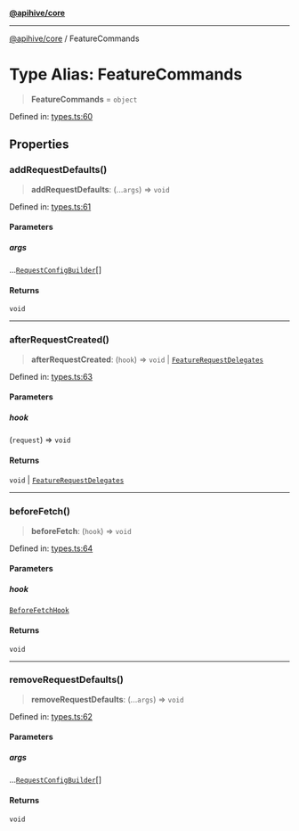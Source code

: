 [**@apihive/core**](../README.md)

***

[@apihive/core](../globals.md) / FeatureCommands

# Type Alias: FeatureCommands

> **FeatureCommands** = `object`

Defined in: [types.ts:60](https://github.com/cleverplatypus/apihive-core/blob/917ef8bbf07171bc9393193650ebef9dbc655327/src/types.ts#L60)

## Properties

### addRequestDefaults()

> **addRequestDefaults**: (...`args`) => `void`

Defined in: [types.ts:61](https://github.com/cleverplatypus/apihive-core/blob/917ef8bbf07171bc9393193650ebef9dbc655327/src/types.ts#L61)

#### Parameters

##### args

...[`RequestConfigBuilder`](RequestConfigBuilder.md)[]

#### Returns

`void`

***

### afterRequestCreated()

> **afterRequestCreated**: (`hook`) => `void` \| [`FeatureRequestDelegates`](FeatureRequestDelegates.md)

Defined in: [types.ts:63](https://github.com/cleverplatypus/apihive-core/blob/917ef8bbf07171bc9393193650ebef9dbc655327/src/types.ts#L63)

#### Parameters

##### hook

(`request`) => `void`

#### Returns

`void` \| [`FeatureRequestDelegates`](FeatureRequestDelegates.md)

***

### beforeFetch()

> **beforeFetch**: (`hook`) => `void`

Defined in: [types.ts:64](https://github.com/cleverplatypus/apihive-core/blob/917ef8bbf07171bc9393193650ebef9dbc655327/src/types.ts#L64)

#### Parameters

##### hook

[`BeforeFetchHook`](BeforeFetchHook.md)

#### Returns

`void`

***

### removeRequestDefaults()

> **removeRequestDefaults**: (...`args`) => `void`

Defined in: [types.ts:62](https://github.com/cleverplatypus/apihive-core/blob/917ef8bbf07171bc9393193650ebef9dbc655327/src/types.ts#L62)

#### Parameters

##### args

...[`RequestConfigBuilder`](RequestConfigBuilder.md)[]

#### Returns

`void`
